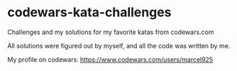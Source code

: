 # codewars-kata-challenges
Challenges and my solutions for my favorite katas from codewars.com

All solutions were figured out by myself, and all the code was written by me.

My profile on codewars: https://www.codewars.com/users/marcel925

